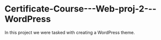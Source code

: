 # Certificate-Course---Web-proj-2---WordPress

In this project we were tasked with creating a WordPress theme.
